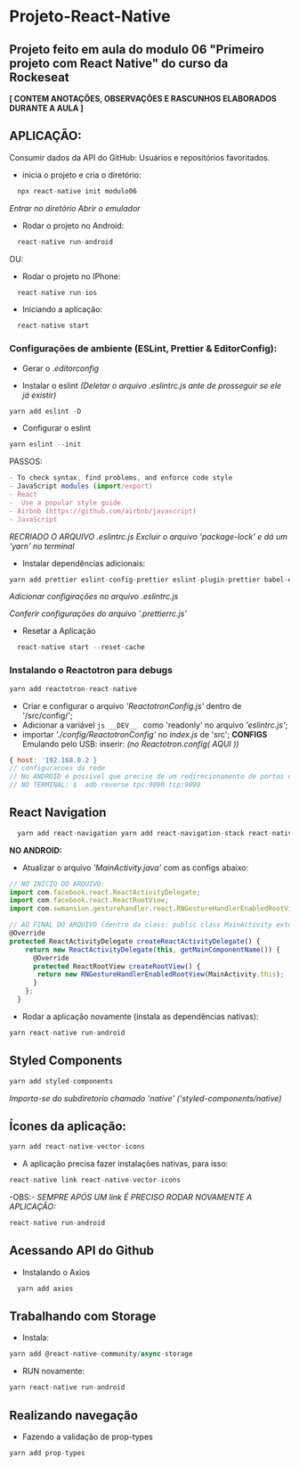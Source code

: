 # Projeto-React-Native

## Projeto feito em aula do modulo 06 "Primeiro projeto com React Native" do curso da Rockeseat

**[ CONTEM ANOTAÇÕES, OBSERVAÇÕES E RASCUNHOS ELABORADOS DURANTE A AULA ]**

## APLICAÇÃO:
Consumir dados da API do GitHub: Usuários e repositórios favoritados.

- inicia o projeto e cria o diretório:
```js
  npx react-native init modulo06
```
_Entrar no diretório_
_Abrir o emulador_

- Rodar o projeto no Android:

```js
  react-native run-android
```
OU:
- Rodar o projeto no IPhone:

```js
  react-native run-ios
```

- Iniciando a aplicação:
```js
  react-native start
```
### Configurações de ambiente (ESLint, Prettier & EditorConfig):

- Gerar o _.editorconfig_

- Instalar o eslint _(Deletar o arquivo .eslintrc.js ante de prosseguir se ele já existir)_

```js
yarn add eslint -D
```
- Configurar o eslint
```js
yarn eslint --init
```

PASSOS:

```js
- To check syntax, find problems, and enforce code style
- JavaScript modules (import/export)
- React
-  Use a popular style guide
- Airbnb (https://github.com/airbnb/javascript)
- JavaScript
```
_RECRIADO O ARQUIVO .eslintrc.js_
_Excluir o arquivo 'package-lock' e dá um 'yarn' no terminal_

- Instalar dependências adicionais:
```js
yarn add prettier eslint-config-prettier eslint-plugin-prettier babel-eslint -D
```
_Adicionar configirações no arquivo .eslintrc.js_

_Conferir configurações do arquivo '.prettierrc.js'_

- Resetar a Aplicação
```js
  react-native start --reset-cache
```
### Instalando o Reactotron para debugs

```js
yarn add reactotron-react-native
```

- Criar e configurar o arquivo _'ReactotronConfig.js'_ dentro de '/src/config/';
- Adicionar a variável ```js __DEV__ ``` como 'readonly' no arquivo _'eslintrc.js'_;
- importar _'./config/ReactotronConfig'_ no _index.js_ de 'src';
__CONFIGS__
Emulando pelo USB: inserir: _(no Reactotron.config( AQUI ))_
```js
{ host: '192.168.0.2 }
// configuracoes da rede
// No ANDROID é possível que precise de um redirecionamento de portas do ADB (ver na documentação)
// NO TERMINAL: $  adb reverse tpc:9090 tcp:9090
```

## React Navigation

```js
  yarn add react-navigation yarn add react-navigation-stack react-native-gesture-handler react-native-reanimated
```

**NO ANDROID:**
- Atualizar o arquivo _'MainActivity.java'_ com as configs abaixo:

```js
// NO INÍCIO DO ARQUIVO:
import com.facebook.react.ReactActivityDelegate;
import com.facebook.react.ReactRootView;
import com.swmansion.gesturehandler.react.RNGestureHandlerEnabledRootView;

// AO FINAL DO ARQUIVO (dentro da class: public class MainActivity extends ReactActivity):
@Override
protected ReactActivityDelegate createReactActivityDelegate() {
    return new ReactActivityDelegate(this, getMainComponentName()) {
      @Override
      protected ReactRootView createRootView() {
       return new RNGestureHandlerEnabledRootView(MainActivity.this);
      }
    };
  }
```

- Rodar a aplicação novamente (instala as dependências nativas):

```js
yarn react-native run-android
```

## Styled Components

```js
yarn add styled-components
```
_Importa-se do subdiretorio chamado 'native' ('styled-components/native)_

## Ícones da aplicação:

```js
yarn add react-native-vector-icons
```
- A aplicação precisa fazer instalações nativas, para isso:
```js
react-native link react-native-vector-icons
```

-OBS:-
_SEMPRE APÓS UM *link* É PRECISO RODAR NOVAMENTE A APLICAÇÃO:_
```js
react-native run-android
```

## Acessando API do Github

- Instalando o Axios
```js
  yarn add axios
```
## Trabalhando com Storage

- Instala:
```js
yarn add @react-native-community/async-storage
```
- RUN novamente:
```js
yarn react-native run-android
```

## Realizando navegação

- Fazendo a validação de prop-types
```js
yarn add prop-types
```
